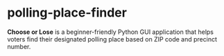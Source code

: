 # polling-place-finder
**Choose or Lose** is a beginner-friendly Python GUI application that helps voters find their designated polling place based on ZIP code and precinct number.  

